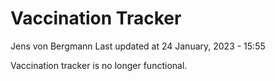 Vaccination Tracker
================
Jens von Bergmann
Last updated at 24 January, 2023 - 15:55

Vaccination tracker is no longer functional.

